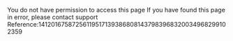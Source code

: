 You do not have permission to access this page If you have found this page in error, please contact support Reference:141201675872561195171393868081437983968320034968299102359